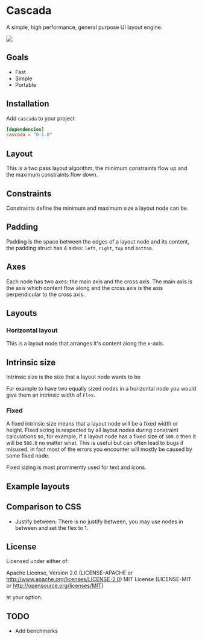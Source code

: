# Cascada

A simple, high performance, general purpose UI layout engine.
<div>
    <a href="https://codecov.io/gh/snubwoody/cascada" > 
     <img src="https://codecov.io/gh/snubwoody/cascada/graph/badge.svg?token=PLYL0VUB5Y"/> 
    </a>
</div>

## Goals

- Fast
- Simple
- Portable

## Installation
Add `cascada` to your project

```toml
[dependencies]
cascada = "0.1.0"
```

## Layout
This is a two pass layout algorithm, the minimum constraints flow up and the maximum constraints
flow down.

## Constraints
Constraints define the minimum and maximum size a layout node can be.

## Padding 
Padding is the space between the edges of a layout node and its content, the padding struct
has 4 sides: `left`, `right`, `top` and `bottom`.

## Axes
Each node has two axes: the main axis and the cross axis. The main axis is the axis which content
flow along and the cross axis is the axis perpendicular to the cross axis.

## Layouts

### Horizontal layout
This is a layout node that arranges it's content along the x-axis.

## Intrinsic size
Intrinsic size is the size that a layout node wants to be

For example to have two equally sized nodes in a horizontal node you would give them an intrinsic
width of `Flex`.

### Fixed
A fixed intrinsic size means that a layout node will be a fixed width or height. Fixed sizing is 
respected by all layout nodes during constraint calculations so, for example, if a layout node
has a fixed size of `500.0` then it will be `500.0` no matter what. This is useful but can often 
lead to bugs if misused, in fact most of the errors you encounter will mostly be caused by some fixed
node.

Fixed sizing is most prominently used for text and icons.

## Example layouts

## Comparison to CSS
- Justify between: There is no justify between, you may use nodes in between and set the flex to 1.
## License

Licensed under either of:

Apache License, Version 2.0 (LICENSE-APACHE or http://www.apache.org/licenses/LICENSE-2.0)
MIT License (LICENSE-MIT or http://opensource.org/licenses/MIT)

at your option.

## TODO

- Add benchmarks